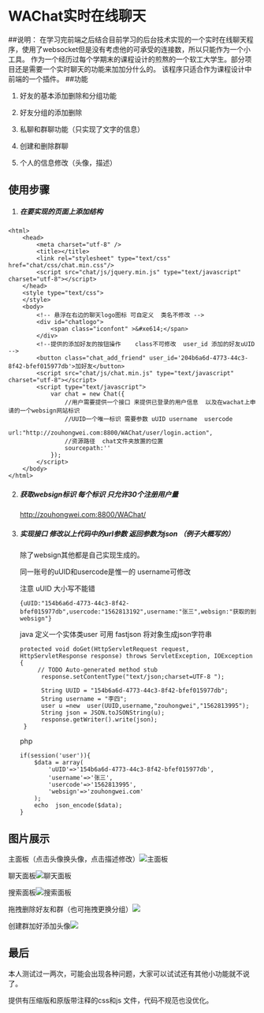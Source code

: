 # WAChat实时在线聊天
##说明：
   在学习完前端之后结合目前学习的后台技术实现的一个实时在线聊天程序，使用了websocket但是没有考虑他的可承受的连接数，所以只能作为一个小工具。
   作为一个经历过每个学期末的课程设计的煎熬的一个软工大学生。部分项目还是需要一个实时聊天的功能来加加分什么的。
   该程序只适合作为课程设计中前端的一个插件。
##功能

1. 好友的基本添加删除和分组功能

2. 好友分组的添加删除

3. 私聊和群聊功能（只实现了文字的信息）

4. 创建和删除群聊

5. 个人的信息修改（头像，描述）

   

## 使用步骤

1. ##### 在要实现的页面上添加结构
```
<html>
	<head>
		<meta charset="utf-8" />
		<title></title>
		<link rel="stylesheet" type="text/css" href="chat/css/chat.min.css"/>
		<script src="chat/js/jquery.min.js" type="text/javascript" charset="utf-8"></script>
	</head>
	<style type="text/css">
	</style>
	<body>
		<!-- 悬浮在右边的聊天logo图标 可自定义  类名不修改 -->
		<div id="chatlogo">
			<span class="iconfont" >&#xe614;</span>
		</div>
		<!--提供的添加好友的按钮操作    class不可修改  user_id 添加的好友uUID -->
		<button class="chat_add_friend" user_id='204b6a6d-4773-44c3-8f42-bfef015977db'>加好友</button>
		<script src="chat/js/chat.min.js" type="text/javascript" charset="utf-8"></script>
		<script type="text/javascript"> 
			var chat = new Chat({
				//用户需要提供一个接口 来提供已登录的用户信息  以及在wachat上申请的一个websign网站标识
				//UUID一个唯一标识 需要参数 uUID username  usercode  
				url:"http://zouhongwei.com:8800/WAChat/user/login.action",
				//资源路径  chat文件夹放置的位置
				sourcepath:''
			});
		</script>
	</body>
</html>
```

2. ##### 获取websign标识    每个标识 只允许30个注册用户量

   <http://zouhongwei.com:8800/WAChat/> 

3. ##### 实现接口  修改以上代码中的url参数  返回参数为json   （例子大概写的）

   除了websign其他都是自己实现生成的。

   同一账号的uUID和usercode是惟一的  username可修改

   注意  uUID  大小写不能错   

   ```
   {uUID:"154b6a6d-4773-44c3-8f42-bfef015977db",usercode:"1562813192",username:"张三",websign:"获取的到websign"}
   ```

   java   定义一个实体类user   可用 fastjson  将对象生成json字符串

   ```
   protected void doGet(HttpServletRequest request, HttpServletResponse response) throws ServletException, IOException {
   		// TODO Auto-generated method stub
   		 response.setContentType("text/json;charset=UTF-8 ");
   		 
   		 String UUID = "154b6a6d-4773-44c3-8f42-bfef015977db";
   		 String username = "李四";
   		 user u =new  user(UUID,username,"zouhongwei","1562813995");
   		 String json = JSON.toJSONString(u);
   		 response.getWriter().write(json);
   	}
   ```

   php 

   ```
   if(session('user')){
       $data = array(
           'uUID'=>'154b6a6d-4773-44c3-8f42-bfef015977db',
           'username'=>'张三',
           'usercode'=>'1562813995',
           'websign'=>'zouhongwei.com'
       );
       echo  json_encode($data);
   }
   ```


## 图片展示

主面板（点击头像换头像，点击描述修改）![主面板](http://img.zouhongwei.com/a1.png)

聊天面板![聊天面板](http://img.zouhongwei.com/a3.png)

搜索面板![搜索面板](http://img.zouhongwei.com/a2.png)

拖拽删除好友和群（也可拖拽更换分组）![](http://img.zouhongwei.com/b1.png)

创建群加好添加头像![](http://img.zouhongwei.com/b2.png)



## 最后

本人测试过一两次，可能会出现各种问题，大家可以试试还有其他小功能就不说了。

提供有压缩版和原版带注释的css和js 文件，代码不规范也没优化。

